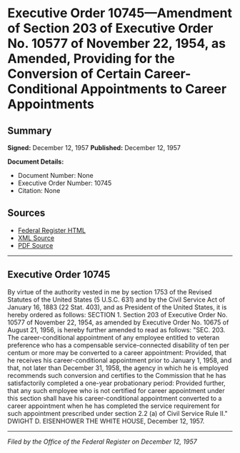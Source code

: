 # Executive Order 10745—Amendment of Section 203 of Executive Order No. 10577 of November 22, 1954, as Amended, Providing for the Conversion of Certain Career-Conditional Appointments to Career Appointments

## Summary

**Signed:** December 12, 1957
**Published:** December 12, 1957

**Document Details:**
- Document Number: None
- Executive Order Number: 10745
- Citation: None

## Sources
- [Federal Register HTML](https://www.presidency.ucsb.edu/documents/executive-order-10745-amendment-section-203-executive-order-no-10577-november-22-1954)
- [XML Source](None)
- [PDF Source](None)

---

## Executive Order 10745

By virtue of the authority vested in me by section 1753 of the Revised Statutes of the United States (5 U.S.C. 631) and by the Civil Service Act of January 16, 1883 (22 Stat. 403), and as President of the United States, it is hereby ordered as follows:
SECTION 1. Section 203 of Executive Order No. 10577 of November 22, 1954, as amended by Executive Order No. 10675 of August 21, 1956, is hereby further amended to read as follows:
"SEC. 203. The career-conditional appointment of any employee entitled to veteran preference who has a compensable service-connected disability of ten per centum or more may be converted to a career appointment: Provided, that he receives his career-conditional appointment prior to January 1, 1958, and that, not later than December 31, 1958, the agency in which he is employed recommends such conversion and certifies to the Commission that he has satisfactorily completed a one-year probationary period: Provided further, that any such employee who is not certified for career appointment under this section shall have his career-conditional appointment converted to a career appointment when he has completed the service requirement for such appointment prescribed under section 2.2 (a) of Civil Service Rule II."
DWIGHT D. EISENHOWER
THE WHITE HOUSE,
December 12, 1957.

---

*Filed by the Office of the Federal Register on December 12, 1957*
